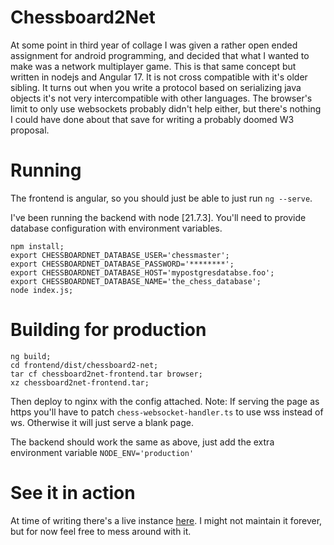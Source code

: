 # Chessboard2Net

At some point in third year of collage I was given a rather open ended assignment for android programming, and decided that what I wanted to make was a network multiplayer game. This is that same concept but written in nodejs and Angular 17. It is not cross compatible with it's older sibling. It turns out when you write a protocol based on serializing java objects it's not very intercompatible with other languages. The browser's limit to only use websockets probably didn't help either, but there's nothing I could have done about that save for writing a probably doomed W3 proposal.

# Running

The frontend is angular, so you should just be able to just run `ng --serve`.

I've been running the backend with node [21.7.3]. You'll need to provide database configuration with environment variables.
```
npm install;
export CHESSBOARDNET_DATABASE_USER='chessmaster';
export CHESSBOARDNET_DATABASE_PASSWORD='********';
export CHESSBOARDNET_DATABASE_HOST='mypostgresdatabse.foo';
export CHESSBOARDNET_DATABASE_NAME='the_chess_database';
node index.js;
```

# Building for production
```
ng build;
cd frontend/dist/chessboard2-net;
tar cf chessboard2net-frontend.tar browser;
xz chessboard2net-frontend.tar;
```
Then deploy to nginx with the config attached. Note: If serving the page as https you'll have to patch `chess-websocket-handler.ts` to use wss instead of ws. Otherwise it will just serve a blank page.

The backend should work the same as above, just add the extra environment variable `NODE_ENV='production'`

# See it in action
At time of writing there's a live instance [here](https://chessboardnet.delilahsthings.ie). I might not maintain it forever, but for now feel free to mess around with it.